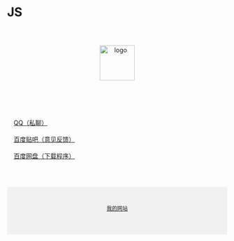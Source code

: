 <html lang="zh-CN"><head>
    <meta charset="utf-8">
    <meta name="viewport" content="width=device-width, initial-scale=1">
    <h1>               JS</h1>
  </head>
  <body style="margin: 0;">
	  <div style="https://mrxiejinsho.github.io/logo/
      background-color: #f1f1f1;
      text-align: center;
      padding: 40px;
      ">
      <img alt="logo" src="https://cdn-community.codemao.cn/47/community/d2ViXzEwMDFfODEyNDI2MV84MTI0MjYxXzE2NTkyNzE3NTUwNThfY2Q2YzBjMGQ.png" width="80px" height="80px">
    </div>
	  <div style="
      max-width: 760px;
      margin: 30px auto;
      padding: 15px;
      line-height: 1.7;
    ">
      <a href="https://user.qzone.qq.com/2581628000/main">              QQ（私聊）<p></p>
    </a>
      <a href="https://tieba.baidu.com/home/main?id=tb.1.34b3eb10.4qqUALCfS-g-dlW-sio5qQ?t=1603031641&fr=index">             百度贴吧（意见反馈）<p></p>
    </a>
      <a href="https://pan.baidu.com/disk/main?_at_=1659263695207#/index?category=all">              百度网盘（下载程序）<p></p>
    </a>
    </div>
	  <div style="
      background-color: #f1f1f1;
      text-align: center;
      padding: 40px;
      font-size: 12px;
      ">
      <a href="https://mrxiejinsho.github.io/Mr.Xie-JinSho/">我的网站<p></p>
    </a></div><a href="https://mrxiejinsho.github.io/Mr.Xie-JinSho/">
</a></body></html>
